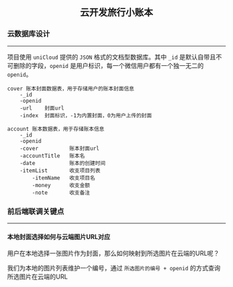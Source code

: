 <h2 align="center">云开发旅行小账本</h2>

### 云数据库设计
***

项目使用 `uniCloud` 提供的 `JSON` 格式的文档型数据库。其中 `_id` 是默认自带且不可删除的字段，`openid` 是用户标识，每一个微信用户都有一个独一无二的 `openid`。

```
cover 账本封面数据表，用于存储用户的账本封面信息
	-_id
	-openid
	-url	封面url
	-index	封面标识，-1为内置封面，0为用户上传的封面
```

```
account 账本数据表，用于存储账本信息
	-_id
	-openid
	-cover			账本封面url
	-accountTitle	账本名
	-date			账本的创建时间
	-itemList		收支项目列表
		-itemName	收支项目名
		-money		收支金额
		-note		收支备注
```

### 前后端联调关键点
***

#### 本地封面选择如何与云端图片URL对应

用户在本地选择一张图片作为封面，那么如何映射到所选图片在云端的URL呢？

我们为本地的图片列表维护一个编号，通过 `所选图片的编号 + openid` 的方式查询所选图片在云端的URL